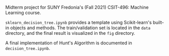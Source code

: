 Midterm project for SUNY Fredonia's (Fall 2021) CSIT-496: Machine Learning course. 

`sklearn_decision_tree.ipynb` provides a template using Scikit-learn's built-in objects and methods. The train/validation set is located in the `data` directory, and the final result is visualized in the `fig` directory.

A final implementation of Hunt's Algorithm is documented in `decision_tree.ipynb`.